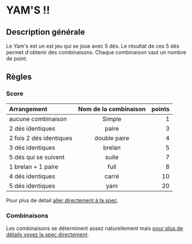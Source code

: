 # YAM'S !!

## Description générale

Le Yam's est un est jeu qui se joue avec 5 dés.
Le résultat de ces 5 dés permet d'obtenir des combinaisons.
Chaque combinaison vaut un nombre de point.

## Règles

### Score

|Arrangement| Nom de la combinaison| points |
|:---|:---:|---:|
|aucune combinaison| Simple|1|
|2 dés identiques |paire|3|
|2 fois 2 dés identiques |double paire|4|
|3 dés identiques |brelan|5|
|5 dés qui se suivent|suite|7|
|1 brelan + 1 paire |full|8|
|4 dés identiques |carré|10|
|5 dés identiques |yam|20|

Pour plus de détail [aller directement à la spec](src/test/resources/org/fnac/yams/Score.feature "Gherkin rules").

### Combinaisons
Les combinaisons se déterminent assez naturellement mais [pour plus de détails voyez la spec directement](src/test/resources/org/fnac/yams/Combination.feature "Gherkin rules HARD").
